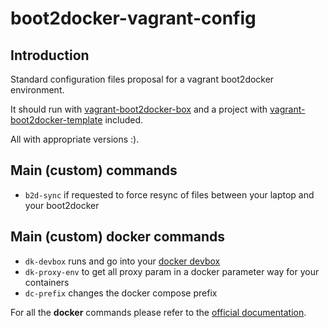 # boot2docker-vagrant-config

## Introduction

Standard configuration files proposal for a vagrant boot2docker environment.

It should run with [vagrant-boot2docker-box](https://github.com/AlbanMontaigu/boot2docker-vagrant-box) and a project with [vagrant-boot2docker-template](https://github.com/AlbanMontaigu/boot2docker-vagrant-template) included.

All with appropriate versions :).

## Main (custom) commands

- ```b2d-sync``` if requested to force resync of files between your laptop and your boot2docker

## Main (custom) docker commands

- ```dk-devbox``` runs and go into your [docker devbox](https://github.com/AlbanMontaigu/docker-devbox)
- ```dk-proxy-env``` to get all proxy param in a docker parameter way for your containers
- ```dc-prefix``` changes the docker compose prefix


For all the **docker** commands please refer to the [official documentation](https://docs.docker.com/reference/commandline/cli/).
